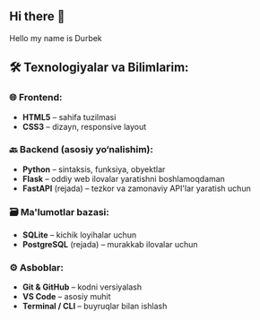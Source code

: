 ## Hi there 👋

Hello my name is Durbek

## 🛠️ Texnologiyalar va Bilimlarim:

### 🌐 Frontend:
- **HTML5** – sahifa tuzilmasi
- **CSS3** – dizayn, responsive layout

### 🔙 Backend (asosiy yo‘nalishim):
- **Python** – sintaksis, funksiya, obyektlar
- **Flask** – oddiy web ilovalar yaratishni boshlamoqdaman
- **FastAPI** (rejada) – tezkor va zamonaviy API'lar yaratish uchun

### 🗃️ Ma'lumotlar bazasi:
- **SQLite** – kichik loyihalar uchun
- **PostgreSQL** (rejada) – murakkab ilovalar uchun

### ⚙️ Asboblar:
- **Git & GitHub** – kodni versiyalash
- **VS Code** – asosiy muhit
- **Terminal / CLI** – buyruqlar bilan ishlash
